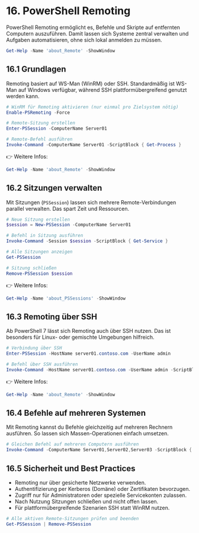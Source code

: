 # 16. PowerShell Remoting

PowerShell Remoting ermöglicht es, Befehle und Skripte auf entfernten Computern auszuführen. Damit lassen sich Systeme zentral verwalten und Aufgaben automatisieren, ohne sich lokal anmelden zu müssen.

```powershell
Get-Help -Name 'about_Remote' -ShowWindow
```

## 16.1 Grundlagen

Remoting basiert auf WS-Man (WinRM) oder SSH. Standardmäßig ist WS-Man auf Windows verfügbar, während SSH plattformübergreifend genutzt werden kann.

```powershell
# WinRM für Remoting aktivieren (nur einmal pro Zielsystem nötig)
Enable-PSRemoting -Force

# Remote-Sitzung erstellen
Enter-PSSession -ComputerName Server01

# Remote-Befehl ausführen
Invoke-Command -ComputerName Server01 -ScriptBlock { Get-Process }
```

👉 Weitere Infos:

```powershell
Get-Help -Name 'about_Remote' -ShowWindow
```

## 16.2 Sitzungen verwalten

Mit Sitzungen (`PSSession`) lassen sich mehrere Remote-Verbindungen parallel verwalten. Das spart Zeit und Ressourcen.

```powershell
# Neue Sitzung erstellen
$session = New-PSSession -ComputerName Server01

# Befehl in Sitzung ausführen
Invoke-Command -Session $session -ScriptBlock { Get-Service }

# Alle Sitzungen anzeigen
Get-PSSession

# Sitzung schließen
Remove-PSSession $session
```

👉 Weitere Infos:

```powershell
Get-Help -Name 'about_PSSessions' -ShowWindow
```

## 16.3 Remoting über SSH

Ab PowerShell 7 lässt sich Remoting auch über SSH nutzen. Das ist besonders für Linux- oder gemischte Umgebungen hilfreich.

```powershell
# Verbindung über SSH
Enter-PSSession -HostName server01.contoso.com -UserName admin

# Befehl über SSH ausführen
Invoke-Command -HostName server01.contoso.com -UserName admin -ScriptBlock { hostname }
```

👉 Weitere Infos:

```powershell
Get-Help -Name 'about_Remote' -ShowWindow
```

## 16.4 Befehle auf mehreren Systemen

Mit Remoting kannst du Befehle gleichzeitig auf mehreren Rechnern ausführen. So lassen sich Massen-Operationen einfach umsetzen.

```powershell
# Gleichen Befehl auf mehreren Computern ausführen
Invoke-Command -ComputerName Server01,Server02,Server03 -ScriptBlock { Get-ComputerInfo }
```

## 16.5 Sicherheit und Best Practices

* Remoting nur über gesicherte Netzwerke verwenden.
* Authentifizierung per Kerberos (Domäne) oder Zertifikaten bevorzugen.
* Zugriff nur für Administratoren oder spezielle Servicekonten zulassen.
* Nach Nutzung Sitzungen schließen und nicht offen lassen.
* Für plattformübergreifende Szenarien SSH statt WinRM nutzen.

```powershell
# Alle aktiven Remote-Sitzungen prüfen und beenden
Get-PSSession | Remove-PSSession
```
